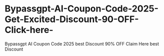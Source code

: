 # Bypassgpt-AI-Coupon-Code-2025-Get-Excited-Discount-90-OFF-Click-here-
Bypassgpt AI Coupon Code 2025 best Discount 90% OFF Claim Here best Discount 
